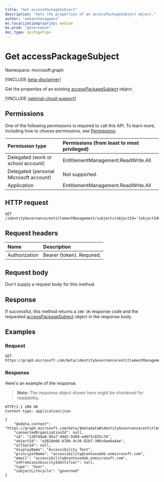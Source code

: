 ```yaml
---
title: "Get accessPackageSubject"
description: "Gets the properties of an accessPackageSubject object."
author: "aakanshanagwani"
ms.localizationpriority: medium
ms.prod: "governance"
doc_type: apiPageType
---
```


# Get accessPackageSubject

Namespace: microsoft.graph

[!INCLUDE [beta-disclaimer](../../includes/beta-disclaimer.md)]

Get the properties of an existing [accessPackageSubject](../resources/accesspackagesubject.md) object.

[!INCLUDE [national-cloud-support](../../includes/global-only.md)]

## Permissions

One of the following permissions is required to call this API. To learn more, including how to choose permissions, see [Permissions](/graph/permissions-reference).

|Permission type|Permissions (from least to most privileged)|
|:---|:---|
|Delegated (work or school account)     | EntitlementManagement.ReadWrite.All |
|Delegated (personal Microsoft account) | Not supported. |
|Application                            | EntitlementManagement.ReadWrite.All |

## HTTP request
<!-- {
  "blockType": "ignored"
}
-->
```http
GET /identityGovernance/entitlementManagement/subjects(objectId='{objectIdOfUser}')
```

## Request headers

| Name      |Description|
|:----------|:----------|
| Authorization | Bearer \{token\}. Required. |

## Request body

Don't supply a request body for this method.

## Response

If successful, this method returns a `200 OK` response code and the requested [accessPackageSubject](../resources/accesspackagesubject.md) object in the response body.

## Examples

### Request

<!-- {
  "blockType": "request",
  "name": "get_accesspackagesubject"
}
-->
``` http
GET https://graph.microsoft.com/beta/identityGovernance/entitlementManagement/subjects(objectId='{objectIdOfUser}')
```

### Response

Here's an example of the response.

> **Note:** The response object shown here might be shortened for readability.

<!-- {
  "blockType": "response",
  "truncated": true,
  "@odata.type": "microsoft.graph.accessPackageSubject"
} -->

```http
HTTP/1.1 200 OK
Content-type: application/json

{
    "@odata.context": "https://graph.microsoft.com/beta/$metadata#identityGovernance/entitlementManagement/subjects/$entity",
    "connectedOrganizationId": null,
    "id": "120fd4a0-95a7-49d2-9389-ed6f3c025c74",
    "objectId": "a382de66-b7bb-4c30-82b7-306c6ae6a4ae",
    "altSecId": null,
    "displayName": "Accessibility Test",
    "principalName": "accessibility@contosodeb.onmicrosoft.com",
    "email": "accessibility@contosodeb.onmicrosoft.com",
    "onPremisesSecurityIdentifier": null,
    "type": "User",
    "subjectLifecycle": "governed"
}
```

<!--
{
  "type": "#page.annotation",
  "description": "Get accessPackageSubject",
  "keywords": "",
  "section": "documentation",
  "tocPath": "",
  "suppressions": [
  ]
}
-->
